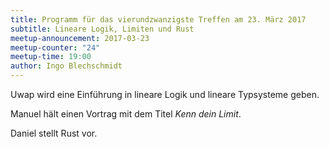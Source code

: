 ```yaml
---
title: Programm für das vierundzwanzigste Treffen am 23. März 2017
subtitle: Lineare Logik, Limiten und Rust
meetup-announcement: 2017-03-23
meetup-counter: "24"
meetup-time: 19:00
author: Ingo Blechschmidt
---
```


Uwap wird eine Einführung in lineare Logik und lineare Typsysteme geben.

Manuel hält einen Vortrag mit dem Titel *Kenn dein Limit*.

Daniel stellt Rust vor.
